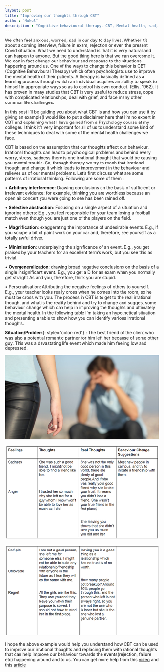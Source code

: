 ```yaml
---
layout: post
title: "Improving our thoughts through CBT"
author: "Mukul"
description : "Cognitive behavioural therapy, CBT, Mental health, sad, anxiety, depression, sadness, anxious, improve mental health"
---
```


We often feel anxious, worried, sad in our day to day lives. Whether it’s about a coming interview, failure in exam, rejection or even the present Covid situation. What we need to understand is that it is very natural and can happen to anyone. But the good thing here is that we can overcome it. We can in fact change our behaviour and response to the situations happening around us. One of the ways to change this behavior is CBT (Cognitive Behavioural Therapy) which often psychologists use to improve the mental health of their patients. A therapy is basically defined as a learning process through which an individual acquires an ability to speak to himself in appropriate ways so as to control his own conduct. (Ellis, 1962). It has proven in many studies that CBT is very useful to reduce stress, cope with complicated relationships, deal with grief, and face many other common life challenges.

In this post I’ll be guiding you about what CBT is and how you can use it by giving an example(I would like to put a disclaimer here that I’m no expert in CBT and explaining what I have gained from a Psychology course at my college). I think it’s very important for all of us to understand some kind of these techniques to deal with some of the mental health challenges we face.

CBT is based on the assumption that our thoughts affect our behaviour. Irrational thoughts can lead to psychological problems and behind every worry, stress, sadness there is one irrational thought that would be causing you mental trouble. So, through therapy we try to reach that irrational thought and change it which leads to improvement in the behaviour and relieves us of our mental problems.
Let’s first discuss what are some patterns of irrational thinking. Following are some of them :

• **Arbitrary interference**: Drawing conclusions on the basis of sufficient or irrelevant evidence: for example, thinking you are worthless because an open air concert you were going to see has been rained off. 

• **Selective abstraction**: Focusing on a single aspect of a situation and ignoring others: E.g., you feel responsible for your team losing a football match even though you are just one of the players on the field.

• **Magnification**: exaggerating the importance of undesirable events. E.g., if you scrape a bit of paint work on your car and, therefore, see yourself as a totally awful driver.

• **Minimisation**: underplaying the significance of an event. E.g., you get praised by your teachers for an excellent term’s work, but you see this as trivial.

• **Overgeneralization**: drawing broad negative conclusions on the basis of a single insignificant event. E.g., you get a D for an exam when you normally get straight As and you, therefore, think you are stupid.

• Personalisation: Attributing the negative feelings of others to yourself. E.g., your teacher looks really cross when he comes into the room, so he must be cross with you.
The process in CBT is to get to the real irrational thought and what is the reality behind and try to change and suggest some behaviour change which can help in improving the thoughts and ultimately the mental health.
In the following table I’m taking an hypothetical situation and presenting a table to show how you can identify various irrational thoughts.

**Situation/Problem**{: style="color: red"} : The best friend of the client who was also a potential romantic
partner for him left her because of some other guy. This was a devastating life
event which made him feeling low and depressed.

![CBT, REJECTION](/assets/fear-of-rejection.jpg)

![CBT](/assets/CBT1.PNG)

![Cognitive behavioural therapy](/assets/CBT2.PNG)

I hope the above example would help you understand how CBT can be used to improve our irrational thoughts and replacing them with rational thoughts that can help improve our behaviour towards the events(rejection, failure etc) happening around and to us. 
You can get more help from this [video](https://www.youtube.com/watch?v=7LD8iC4NqXM) and this [article](https://positivepsychology.com/cbt-cognitive-behavioral-therapy-techniques-worksheets/)




